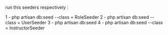 run this seeders respectively :

1 - php artisan db:seed --class = RoleSeeder
2 - php artisan db:seed --class = UserSeeder
3 - php artisan db:seed
4 - php artisan db:seed --class = InstructorSeeder



